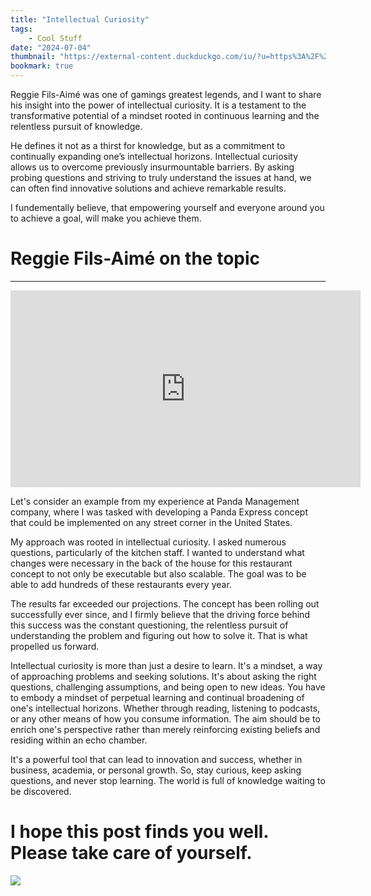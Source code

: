 ```yaml
---
title: "Intellectual Curiosity"
tags:
    - Cool Stuff
date: "2024-07-04"
thumbnail: "https://external-content.duckduckgo.com/iu/?u=https%3A%2F%2Fbusiness.cornell.edu%2Fwp-content%2Fuploads%2Fsites%2F2%2F2019%2F10%2Freggie-featured-2.jpg&f=1&nofb=1&ipt=7babdf8593a1de1772dc05ca1caff7419d2e51b1125a0952a0700b3f232da302&ipo=images"
bookmark: true
---
```


Reggie Fils-Aimé was one of gamings greatest legends, and I want to share his insight into the power of intellectual curiosity. It is a testament to the transformative potential of a mindset rooted in continuous learning and the relentless pursuit of knowledge.

He defines it not as a thirst for knowledge, but as a commitment to continually expanding one’s intellectual horizons. Intellectual curiosity allows us to overcome previously insurmountable barriers. By asking probing questions and striving to truly understand the issues at hand, we can often find innovative solutions and achieve remarkable results.

I fundementally believe, that empowering yourself and everyone around you to achieve a goal, will make you achieve them.

# Reggie Fils-Aimé on the topic
***

<iframe width="560" height="315"
src="https://www.youtube.com/embed/OOVYN_qDY9E"
frameborder="0"
allow="autoplay; encrypted-media; picture-in-picture"
allowfullscreen></iframe>

Let's consider an example from my experience at Panda Management company, where I was tasked with developing a Panda Express concept that could be implemented on any street corner in the United States.

My approach was rooted in intellectual curiosity. I asked numerous questions, particularly of the kitchen staff. I wanted to understand what changes were necessary in the back of the house for this restaurant concept to not only be executable but also scalable. The goal was to be able to add hundreds of these restaurants every year.

The results far exceeded our projections. The concept has been rolling out successfully ever since, and I firmly believe that the driving force behind this success was the constant questioning, the relentless pursuit of understanding the problem and figuring out how to solve it. That is what propelled us forward.

Intellectual curiosity is more than just a desire to learn. It's a mindset, a way of approaching problems and seeking solutions. It's about asking the right questions, challenging assumptions, and being open to new ideas. You have to embody a mindset of perpetual learning and continual broadening of one's intellectual horizons. Whether through reading, listening to podcasts, or any other means of how you consume information. The aim should be to enrich one's perspective rather than merely reinforcing existing beliefs and residing within an echo chamber.

It's a powerful tool that can lead to innovation and success, whether in business, academia, or personal growth. So, stay curious, keep asking questions, and never stop learning. The world is full of knowledge waiting to be discovered.






# I hope this post finds you well. Please take care of yourself.

![](https://cdn.discordapp.com/attachments/1064006615889612861/1251756232046280755/image0.jpg?ex=66882016&is=6686ce96&hm=026ea8ca2b7b0d3e92848af98ab132fe533dbb468534712b3a6c1d92ac03759e&)
